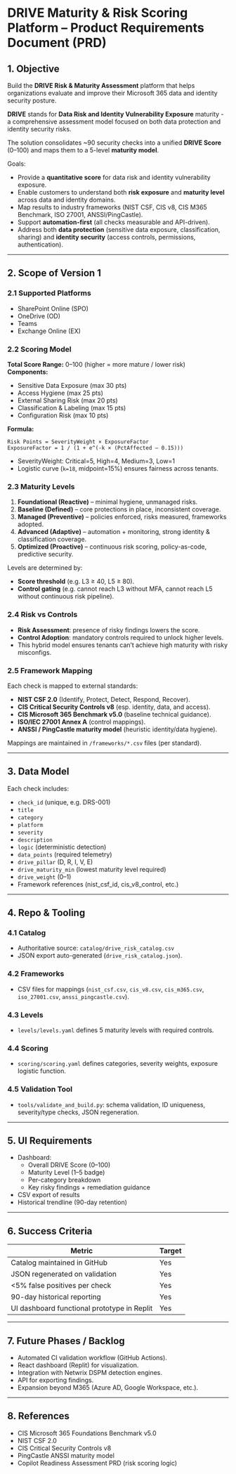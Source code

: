 # DRIVE Maturity & Risk Scoring Platform – Product Requirements Document (PRD)

## 1. Objective

Build the **DRIVE Risk & Maturity Assessment** platform that helps organizations evaluate and improve their Microsoft 365 data and identity security posture.  

**DRIVE** stands for **Data Risk and Identity Vulnerability Exposure** maturity - a comprehensive assessment model focused on both data protection and identity security risks.

The solution consolidates ~90 security checks into a unified **DRIVE Score** (0–100) and maps them to a 5-level **maturity model**.  

Goals:
- Provide a **quantitative score** for data risk and identity vulnerability exposure.
- Enable customers to understand both **risk exposure** and **maturity level** across data and identity domains.
- Map results to industry frameworks (NIST CSF, CIS v8, CIS M365 Benchmark, ISO 27001, ANSSI/PingCastle).
- Support **automation-first** (all checks measurable and API-driven).
- Address both **data protection** (sensitive data exposure, classification, sharing) and **identity security** (access controls, permissions, authentication).

---

## 2. Scope of Version 1

### 2.1 Supported Platforms
- SharePoint Online (SPO)
- OneDrive (OD)
- Teams
- Exchange Online (EX)

### 2.2 Scoring Model

**Total Score Range:** 0–100 (higher = more mature / lower risk)  
**Components:**  
- Sensitive Data Exposure (max 30 pts)  
- Access Hygiene (max 25 pts)  
- External Sharing Risk (max 20 pts)  
- Classification & Labeling (max 15 pts)  
- Configuration Risk (max 10 pts)  

**Formula:**  
```
Risk Points = SeverityWeight × ExposureFactor
ExposureFactor = 1 / (1 + e^(-k × (PctAffected – 0.15)))
```
- SeverityWeight: Critical=5, High=4, Medium=3, Low=1  
- Logistic curve (`k=18`, midpoint=15%) ensures fairness across tenants.  

### 2.3 Maturity Levels

1. **Foundational (Reactive)** – minimal hygiene, unmanaged risks.  
2. **Baseline (Defined)** – core protections in place, inconsistent coverage.  
3. **Managed (Preventive)** – policies enforced, risks measured, frameworks adopted.  
4. **Advanced (Adaptive)** – automation + monitoring, strong identity & classification coverage.  
5. **Optimized (Proactive)** – continuous risk scoring, policy-as-code, predictive security.  

Levels are determined by:  
- **Score threshold** (e.g. L3 ≥ 40, L5 ≥ 80).  
- **Control gating** (e.g. cannot reach L3 without MFA, cannot reach L5 without continuous risk pipeline).  

### 2.4 Risk vs Controls

- **Risk Assessment**: presence of risky findings lowers the score.  
- **Control Adoption**: mandatory controls required to unlock higher levels.  
- This hybrid model ensures tenants can’t achieve high maturity with risky misconfigs.  

### 2.5 Framework Mapping

Each check is mapped to external standards:  
- **NIST CSF 2.0** (Identify, Protect, Detect, Respond, Recover).  
- **CIS Critical Security Controls v8** (esp. identity, data, and access).  
- **CIS Microsoft 365 Benchmark v5.0** (baseline technical guidance).  
- **ISO/IEC 27001 Annex A** (control mappings).  
- **ANSSI / PingCastle maturity model** (heuristic identity/data hygiene).  

Mappings are maintained in `/frameworks/*.csv` files (per standard).

---

## 3. Data Model

Each check includes:  
- `check_id` (unique, e.g. DRS-001)  
- `title`  
- `category`  
- `platform`  
- `severity`  
- `description`  
- `logic` (deterministic detection)  
- `data_points` (required telemetry)  
- `drive_pillar` (D, R, I, V, E)  
- `drive_maturity_min` (lowest maturity level required)  
- `drive_weight` (0–1)  
- Framework references (nist_csf_id, cis_v8_control, etc.)  

---

## 4. Repo & Tooling

### 4.1 Catalog
- Authoritative source: `catalog/drive_risk_catalog.csv`
- JSON export auto-generated (`drive_risk_catalog.json`).

### 4.2 Frameworks
- CSV files for mappings (`nist_csf.csv`, `cis_v8.csv`, `cis_m365.csv`, `iso_27001.csv`, `anssi_pingcastle.csv`).

### 4.3 Levels
- `levels/levels.yaml` defines 5 maturity levels with required controls.  

### 4.4 Scoring
- `scoring/scoring.yaml` defines categories, severity weights, exposure logistic function.  

### 4.5 Validation Tool
- `tools/validate_and_build.py`: schema validation, ID uniqueness, severity/type checks, JSON regeneration.

---

## 5. UI Requirements

- Dashboard:  
  - Overall DRIVE Score (0–100)  
  - Maturity Level (1–5 badge)  
  - Per-category breakdown  
  - Key risky findings + remediation guidance  
- CSV export of results  
- Historical trendline (90-day retention)  

---

## 6. Success Criteria

| Metric | Target |
|--------|--------|
| Catalog maintained in GitHub | Yes |
| JSON regenerated on validation | Yes |
| <5% false positives per check | Yes |
| 90-day historical reporting | Yes |
| UI dashboard functional prototype in Replit | Yes |

---

## 7. Future Phases / Backlog

- Automated CI validation workflow (GitHub Actions).  
- React dashboard (Replit) for visualization.  
- Integration with Netwrix DSPM detection engines.  
- API for exporting findings.  
- Expansion beyond M365 (Azure AD, Google Workspace, etc.).  

---

## 8. References

- CIS Microsoft 365 Foundations Benchmark v5.0  
- NIST CSF 2.0  
- CIS Critical Security Controls v8  
- PingCastle ANSSI maturity model  
- Copilot Readiness Assessment PRD (risk scoring logic)
